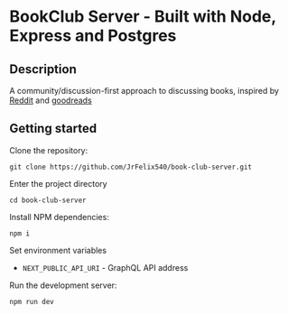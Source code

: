 # BookClub Server - Built with Node, Express and Postgres

## Description

A community/discussion-first approach to discussing books, inspired by [Reddit](http://reddit.com/) and [goodreads](https://www.goodreads.com/)

## Getting started

Clone the repository:

`git clone https://github.com/JrFelix540/book-club-server.git`

Enter the project directory

`cd book-club-server`

Install NPM dependencies:

`npm i`

Set environment variables

- `NEXT_PUBLIC_API_URI` - GraphQL API address

Run the development server:

`npm run dev`
